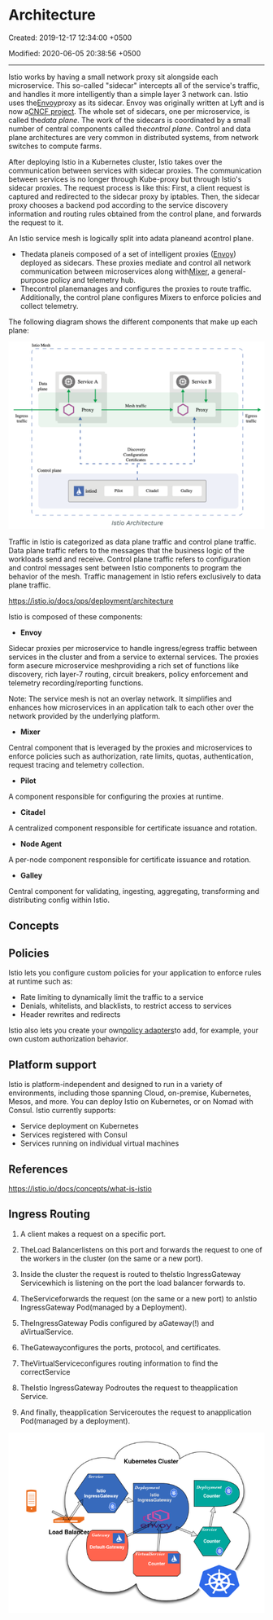 # Architecture

Created: 2019-12-17 12:34:00 +0500

Modified: 2020-06-05 20:38:56 +0500

---

Istio works by having a small network proxy sit alongside each microservice. This so-called "sidecar" intercepts all of the service's traffic, and handles it more intelligently than a simple layer 3 network can. Istio uses the[Envoy](https://www.envoyproxy.io/)proxy as its sidecar. Envoy was originally written at Lyft and is now a[CNCF project](https://landscape.cncf.io/). The whole set of sidecars, one per microservice, is called the*data plane*. The work of the sidecars is coordinated by a small number of central components called the*control plane*. Control and data plane architectures are very common in distributed systems, from network switches to compute farms.

After deploying Istio in a Kubernetes cluster, Istio takes over the communication between services with sidecar proxies. The communication between services is no longer through Kube-proxy but through Istio's sidecar proxies. The request process is like this: First, a client request is captured and redirected to the sidecar proxy by iptables. Then, the sidecar proxy chooses a backend pod according to the service discovery information and routing rules obtained from the control plane, and forwards the request to it.

An Istio service mesh is logically split into adata planeand acontrol plane.

- Thedata planeis composed of a set of intelligent proxies ([Envoy](https://www.envoyproxy.io/)) deployed as sidecars. These proxies mediate and control all network communication between microservices along with[Mixer](https://istio.io/docs/reference/config/policy-and-telemetry/), a general-purpose policy and telemetry hub.
- Thecontrol planemanages and configures the proxies to route traffic. Additionally, the control plane configures Mixers to enforce policies and collect telemetry.

The following diagram shows the different components that make up each plane:

![](../../../media/DevOps-Monitoring-Architecture-image1.png)

Traffic in Istio is categorized as data plane traffic and control plane traffic. Data plane traffic refers to the messages that the business logic of the workloads send and receive. Control plane traffic refers to configuration and control messages sent between Istio components to program the behavior of the mesh. Traffic management in Istio refers exclusively to data plane traffic.

<https://istio.io/docs/ops/deployment/architecture>

Istio is composed of these components:

- **Envoy**

Sidecar proxies per microservice to handle ingress/egress traffic between services in the cluster and from a service to external services. The proxies form asecure microservice meshproviding a rich set of functions like discovery, rich layer-7 routing, circuit breakers, policy enforcement and telemetry recording/reporting functions.

Note: The service mesh is not an overlay network. It simplifies and enhances how microservices in an application talk to each other over the network provided by the underlying platform.

- **Mixer**

Central component that is leveraged by the proxies and microservices to enforce policies such as authorization, rate limits, quotas, authentication, request tracing and telemetry collection.

- **Pilot**

A component responsible for configuring the proxies at runtime.

- **Citadel**

A centralized component responsible for certificate issuance and rotation.

- **Node Agent**

A per-node component responsible for certificate issuance and rotation.

- **Galley**

Central component for validating, ingesting, aggregating, transforming and distributing config within Istio.

## Concepts

## Policies

Istio lets you configure custom policies for your application to enforce rules at runtime such as:

- Rate limiting to dynamically limit the traffic to a service
- Denials, whitelists, and blacklists, to restrict access to services
- Header rewrites and redirects

Istio also lets you create your own[policy adapters](https://istio.io/docs/tasks/policy-enforcement/control-headers)to add, for example, your own custom authorization behavior.

## Platform support

Istio is platform-independent and designed to run in a variety of environments, including those spanning Cloud, on-premise, Kubernetes, Mesos, and more. You can deploy Istio on Kubernetes, or on Nomad with Consul. Istio currently supports:

- Service deployment on Kubernetes
- Services registered with Consul
- Services running on individual virtual machines

## References

<https://istio.io/docs/concepts/what-is-istio>

## Ingress Routing

1. A client makes a request on a specific port.

2. TheLoad Balancerlistens on this port and forwards the request to one of the workers in the cluster (on the same or a new port).

3. Inside the cluster the request is routed to theIstio IngressGateway Servicewhich is listening on the port the load balancer forwards to.

4. TheServiceforwards the request (on the same or a new port) to anIstio IngressGateway Pod(managed by a Deployment).

5. TheIngressGateway Podis configured by aGateway(!) and aVirtualService.

6. TheGatewayconfigures the ports, protocol, and certificates.

7. TheVirtualServiceconfigures routing information to find the correctService

8. TheIstio IngressGateway Podroutes the request to theapplication Service.

9. And finally, theapplication Serviceroutes the request to anapplication Pod(managed by a deployment).

![](../../../media/DevOps-Monitoring-Architecture-image2.png)

